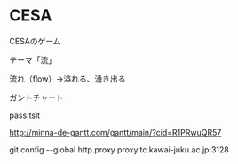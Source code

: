 # CESA
CESAのゲーム

テーマ「流」

流れ（flow）→溢れる、湧き出る

ガントチャート

pass:tsit

http://minna-de-gantt.com/gantt/main/?cid=R1PRwuQR57

git config --global http.proxy proxy.tc.kawai-juku.ac.jp:3128
